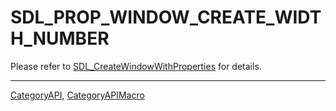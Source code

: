 # SDL_PROP_WINDOW_CREATE_WIDTH_NUMBER

Please refer to [SDL_CreateWindowWithProperties](SDL_CreateWindowWithProperties) for details.

----
[CategoryAPI](CategoryAPI), [CategoryAPIMacro](CategoryAPIMacro)

